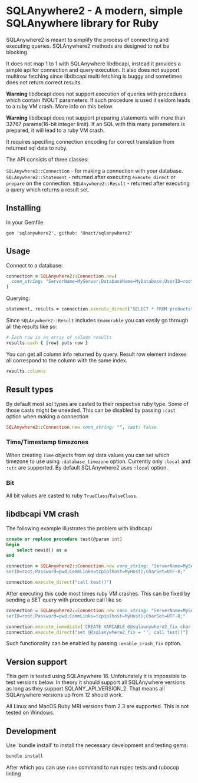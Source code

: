 # SQLAnywhere2 - A modern, simple SQLAnywhere library for Ruby

SQLAnywhere2 is meant to simplify the process of connecting and executing queries.
SQLAnywhere2 methods are designed to not be blocking.

It does not map 1 to 1 with SQLAnywhere libdbcapi, instead it provides a simple api for connection and query execution.
It also does not support multirow fetching since libdbcapi multi fetching is buggy and sometimes does not return correct results.

__Warning__ libdbcapi does not support execution of queries with procedures which contain INOUT parameters.
If such procedure is used it seldom leads to a ruby VM crash. More info on this below.

__Warning__ libdbcapi does not support preparing statements with more than 32767 params(16-bit integer limit).
If an SQL with this many parameters is prepared, it will lead to a ruby VM crash.

It requires specifing connection encoding for correct translation from returned sql data to ruby.

The API consists of three classes:

`SQLAnywhere2::Connection` - for making a connection with your database.
`SQLAnywhere2::Statement` - returned after executing `execute_direct` or `prepare` on the connection.
`SQLAnywhere2::Result` - returned after executing a query which returns a result set.

## Installing

In your Gemfile

`gem 'sqlanywhere2', github: 'Unact/sqlanywhere2'`

## Usage

Connect to a database:

```ruby
connection = SQLAnywhere2::Connection.new(
  conn_string: "ServerName=MyServer;DatabaseName=MyDatabase;UserID=root;Password=pwd;CharSet=UTF-8;"
)
```

Querying:

```ruby
statement, results = connection.execute_direct("SELECT * FROM products")
```

Since `SQLAnywhere2::Result` includes `Enumerable` you can easily go through all the results like so:

```ruby
# Each row is an array of column results
results.each { |row| puts row }
```

You can get all column info returned by query.
Result row element indexes all correspond to the column with the same index.

```ruby
results.columns
```

## Result types

By default most sql types are casted to their respective ruby type.
Some of those casts might be uneeded.
This can be disabled by passing `:cast` option when making a connection

```ruby
SQLAnywhere2::Connection.new conn_string: "", cast: false
```

### Time/Timestamp timezones

When creating `Time` objects from sql data values you can set which timezone to use using `:database_timezone` option.
Currently only `:local` and `:utc` are supported.
By default SQLAnywhere2 uses `:local` option.

### Bit

All bit values are casted to ruby `TrueClass`/`FalseClass`.

## libdbcapi VM crash

The following example illustrates the problem with libdbcapi

```SQL
create or replace procedure test(@param int)
begin
    select newid() as a
end
```

```ruby
connection = SQLAnywhere2::Connection.new conn_string: "ServerName=MyServer;DatabaseName=MyDatabase;U
serID=root;Password=pwd;CommLinks=tcpip(host=MyHost);CharSet=UTF-8;"

connection.execute_direct("call test()")
```

After executing this code most times ruby VM crashes.
This can be fixed by sending a SET query with procedure call like so

```ruby
connection = SQLAnywhere2::Connection.new conn_string: "ServerName=MyServer;DatabaseName=MyDatabase;U
serID=root;Password=pwd;CommLinks=tcpip(host=MyHost);CharSet=UTF-8;"

connection.execute_immediate('CREATE VARIABLE @@sqlawnywhere2_fix char(1)') if @enable_crash_fix
connection.execute_direct("set @@sqlanywhere2_fix = ''; call test()")
```

Such functionality can be enabled by passing `:enable_crash_fix` option.

## Version support

This gem is tested using SQLAnywhere 16.
Unfotunately it is impossible to test versions below.
In theory it should support all SQLAnywhere versions as long as they support SQLANY_API_VERSION_2.
That means all SQLAnywhere versions up from 12 should work.

All Linux and MacOS Ruby MRI versions from 2.3 are supported.
This is not tested on Windows.

## Development

Use 'bundle install' to install the necessary development and testing gems:

```bash
bundle install
```

After which you can use `rake` command to run rspec tests and rubocop linting
